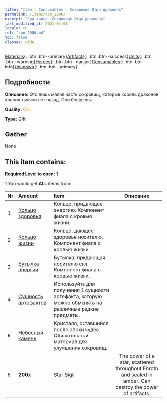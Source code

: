 ```yaml
---
title: "Item - Consumables - Сокровище Отца драконов"
permalink: /Items/con_2006/
excerpt: "Эра хаоса  Сокровище Отца драконов"
last_modified_at: 2021-04-01
locale: ru
ref: "con_2006.md"
toc: false
classes: wide
---
```

 [Materials](/ru/Items/){: .btn .btn--primary}[Artifacts](/ru/Items/Artifacts/){: .btn .btn--success}[Units](/ru/Items/Units/){: .btn .btn--warning}[Heroes](/ru/Items/Heroes/){: .btn .btn--danger}[Consumables](/ru/Items/Consumables/){: .btn .btn--info}[Unknown](/ru/Items/Unknown/){: .btn .btn--primary}

## Подробности
 **Описание:** Это лишь малая часть сокровищ, которые король драконов хранил тысячи лет назад. Они бесценны.

 **Quality:** <span style="color: #FF8C00">OK</span>

 **Type:** Gift

## Gather

  None

## This item contains:

 **Required Level to open:** 1

 1 You would get **ALL** items  from:

  | Nr | Amount |     Item    | Описание |
  |:---|:-------|:------------|:-----------:|
  | 1 | [Кольцо здоровья](/ru/Items/art_106/) | Кольцо, придающее энергию. Компонент фиала с кровью жизни. | 
  | 2 | [Кольцо жизни](/ru/Items/art_107/) | Кольцо, дающее здоровье носителю. Компонент фиала с кровью жизни. | 
  | 3 | [Бутылка энергии](/ru/Items/art_108/) | Бутылка, придающая носителю сил. Компонент фиала с кровью жизни. | 
  | 4 | [Сущность артефактов](/ru/Items/con_761/) | Используйте для получения 1 сущности артефакта, которую можно обменять на различные редкие предметы. | 
  | 5 | [Небесный камень](/ru/Items/art_188/) | Кристалл, оставшийся после эпохи чудес. Обязательный материал для улучшения сокровищ. | 
  | 6 |  **200x** | Star Sigil | The power of a star, scattered throughout Enroth and sealed in amber. Can destroy the power of artifacts.  | 
